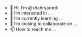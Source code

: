 - 👋 Hi, I’m @shahryarordi
- 👀 I’m interested in ...
- 🌱 I’m currently learning ...
- 💞️ I’m looking to collaborate on ...
- 📫 How to reach me ...

<!---
shahryarordi/shahryarordi is a ✨ special ✨ repository because its `README.md` (this file) appears on your GitHub profile.
You can click the Preview link to take a look at your changes.
--->
